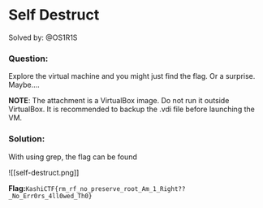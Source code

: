 # Self Destruct

Solved by: @OS1R1S

### Question:
Explore the virtual machine and you might just find the flag. Or a surprise. Maybe....

**NOTE**: The attachment is a VirtualBox image. Do not run it outside VirtualBox. It is recommended to backup the .vdi file before launching the VM.

### Solution:
With using grep, the flag can be found

![[self-destruct.png]]

**Flag:**`KashiCTF{rm_rf_no_preserve_root_Am_1_Right??_No_Err0rs_4ll0wed_Th0}`
